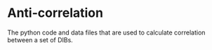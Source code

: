 # Anti-correlation
The python code and data files that are used to calculate correlation between a set of DIBs. 
